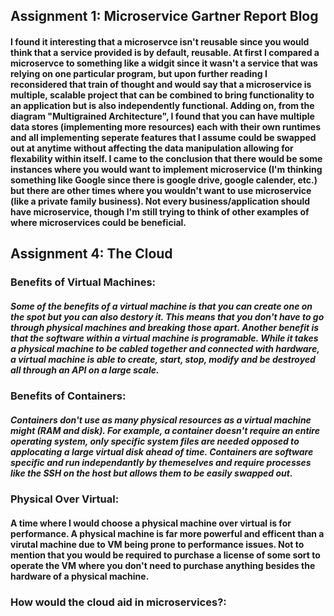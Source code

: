## Assignment 1: Microservice Gartner Report Blog
#### I found it interesting that a microservce isn't reusable since you would think that a service provided is by default, reusable. At first I compared a microservce to something like a widgit since it wasn't a service that was relying on one particular program, but upon further reading I reconsidered that train of thought and would say that a microservice is multiple, scalable project that can be combined to bring functionality to an application but is also independently functional. Adding on, from the diagram "Multigrained Architecture", I found that you can have multiple data stores (implementing more resources) each with their own runtimes and all implementing seperate features that I assume could be swapped out at anytime without affecting the data manipulation allowing for flexability within itself. I came to the conclusion that there would be some instances where you would want to implement microservice (I'm thinking something like Google since there is google drive, google calender, etc.) but there are other times where you wouldn't want to use microservice (like a private family business). Not every business/application should have microservice, though I'm still trying to think of other examples of where microservices could be beneficial.

## Assignment 4: The Cloud
### Benefits of Virtual Machines:
##### Some of the benefits of a virtual machine is that you can create one on the spot but you can also destory it. This means that you don't have to go through physical machines and breaking those apart. Another benefit is that the software within a virtual machine is programable. While it takes a physical machine to be cabled together and connected with hardware, a virtual machine is able to create, start, stop, modify and be destroyed all through an API on a large scale.
### Benefits of Containers:
##### Containers don't use as many physical resources as a virtual machine might (RAM and disk). For example, a container doesn't require an entire operating system, only specific system files are needed opposed to applocating a large virtual disk ahead of time. Containers are software specific and run independantly by themeselves and require processes like the SSH on the host but allows them to be easily swapped out.
### Physical Over Virtual:
#### A time where I would choose a physical machine over virtual is for performance. A physical machine is far more powerful and efficent than a virutal machine due to VM being prone to performance issues. Not to mention that you would be required to purchase a license of some sort to operate the VM where you don't need to purchase anything besides the hardware of a physical machine.

### How would the cloud aid in microservices?:
#### 
